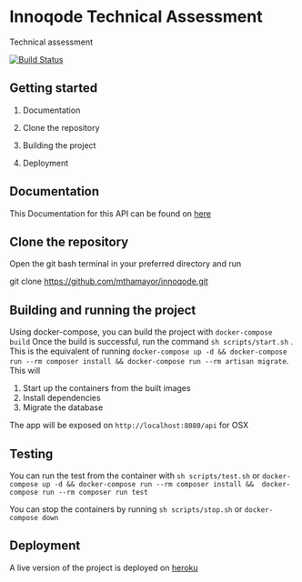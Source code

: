 
# Innoqode Technical Assessment

  

Technical assessment

  

[![Build Status](https://travis-ci.com/mthamayor/innoqode.svg?branch=main)](https://travis-ci.org/mthamayor/dcs_practical_assessment)


  

## Getting started

  

1. Documentation

2. Clone the repository

3. Building the project

4. Deployment

  

## Documentation

  

This Documentation for this API can be found on [here](https://innoqodetechnicalassessment.docs.apiary.io/#)

  

## Clone the repository

  

Open the git bash terminal in your preferred directory and run

  

git clone https://github.com/mthamayor/innoqode.git

  

## Building and running the project
Using docker-compose, you can build the project with `docker-compose build`
Once the build is successful, run the command `sh scripts/start.sh` . This is the equivalent of running `docker-compose up -d && docker-compose run --rm composer install && docker-compose run --rm artisan migrate`. This will
1. Start up the containers from the built images
2. Install dependencies
3. Migrate the database

The app will be exposed on `http://localhost:8080/api` for OSX

## Testing
You can run the test from the container with `sh scripts/test.sh` or `docker-compose up -d && docker-compose run --rm composer install &&  docker-compose run --rm composer run test`

You can stop the containers by running `sh scripts/stop.sh` or `docker-compose down`

## Deployment
A live version of the project is deployed on [heroku](https://innoqode.herokuapp.com/)